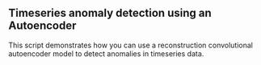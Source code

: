 ## Timeseries anomaly detection using an Autoencoder
This script demonstrates how you can use a reconstruction convolutional autoencoder model to detect anomalies in timeseries data.